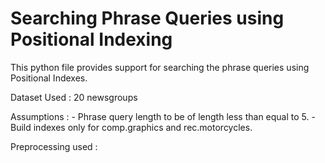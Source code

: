 # Searching Phrase Queries using Positional Indexing

This python file provides support for searching the phrase queries using Positional Indexes.

Dataset Used : 20 newsgroups

Assumptions : 
                - Phrase query length to be of length less than equal to 5.
                - Build indexes only for comp.graphics and rec.motorcycles.
            
   
Preprocessing used : 




